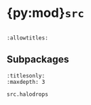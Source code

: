 # {py:mod}`src`

```{py:module} src
```

```{autodoc2-docstring} src
:allowtitles:
```

## Subpackages

```{toctree}
:titlesonly:
:maxdepth: 3

src.halodrops
```
